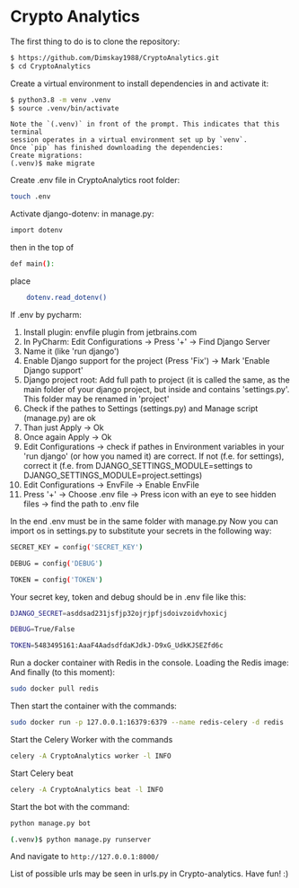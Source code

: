 # Crypto Analytics

The first thing to do is to clone the repository:
```sh
$ https://github.com/Dimskay1988/CryptoAnalytics.git
$ cd CryptoAnalytics
```
Create a virtual environment to install dependencies in and activate it:

```sh
$ python3.8 -m venv .venv
$ source .venv/bin/activate
```
```
Note the `(.venv)` in front of the prompt. This indicates that this terminal
session operates in a virtual environment set up by `venv`.
Once `pip` has finished downloading the dependencies:
Create migrations:
(.venv)$ make migrate
```
Create .env file in CryptoAnalytics root folder:
```sh
touch .env
```
Activate django-dotenv:
in manage.py:
```sh 
import dotenv
```
then in the top of
```sh
def main():
```
place
```sh
	dotenv.read_dotenv()
```
If .env by pycharm:
1. Install plugin: envfile plugin from jetbrains.com
2. In PyCharm: Edit Configurations -> Press '+' -> Find Django Server
3. Name it (like 'run django')
4. Enable Django support for the project (Press 'Fix') -> Mark 'Enable Django support'
5. Django project root: Add full path to project (it is called the same, as the main folder of your django project, but inside and contains 'settings.py'. This folder may be renamed in 'project'
6. Check if the pathes to Settings (settings.py) and Manage script (manage.py) are ok
7. Than just Apply -> Ok
8. Once again Apply -> Ok
9. Edit Configurations -> check if pathes in Environment variables in your 'run django' (or how you named it) are correct. If not (f.e. for settings), correct it (f.e. from DJANGO_SETTINGS_MODULE=settings to DJANGO_SETTINGS_MODULE=project.settings) 
10. Edit Configurations -> EnvFile -> Enable EnvFile
11. Press '+' -> Choose .env file -> Press icon with an eye to see hidden files -> find the path to .env file

In the end .env must be in the same folder with manage.py
Now you can import os in settings.py to substitute your secrets in the following way:
```sh
SECRET_KEY = config('SECRET_KEY')
```
```sh
DEBUG = config('DEBUG')
```
```sh
TOKEN = config('TOKEN')
```
Your secret key, token and debug should be in .env file like this:
```sh
DJANGO_SECRET=asddsad231jsfjp32ojrjpfjsdoivzoidvhoxicj 
```
```sh
DEBUG=True/False
```
```sh
TOKEN=5483495161:AaaF4AadsdfdaKJdkJ-D9xG_UdkKJSEZfd6c
```
Run a docker container with Redis in the console.
Loading the Redis image:
And finally (to this moment):
```sh
sudo docker pull redis
```
Then start the container with the commands:
```sh
sudo docker run -p 127.0.0.1:16379:6379 --name redis-celery -d redis
```
Start the Celery Worker with the commands
```sh
celery -A CryptoAnalytics worker -l INFO
```
Start Celery beat
```sh
celery -A CryptoAnalytics beat -l INFO
```
Start the bot with the command:
```sh
python manage.py bot
```
```sh
(.venv)$ python manage.py runserver
```
And navigate to `http://127.0.0.1:8000/`

List of possible urls may be seen in urls.py in Crypto-analytics.
Have fun! :)
